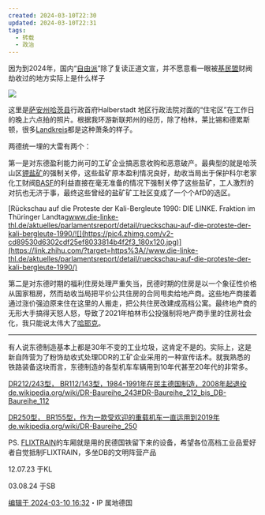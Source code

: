 ```yaml
---
created: 2024-03-10T22:30
updated: 2024-03-10T22:31
tags:
  - 转载
  - 政治
---
```


因为到2024年，国内“[自由派](https://www.zhihu.com/search?q=%E8%87%AA%E7%94%B1%E6%B4%BE&search_source=Entity&hybrid_search_source=Entity&hybrid_search_extra=%7B%22sourceType%22%3A%22answer%22%2C%22sourceId%22%3A3423337362%7D)”除了复读正道文宣，并不愿意看一眼被[基民盟](https://www.zhihu.com/search?q=%E5%9F%BA%E6%B0%91%E7%9B%9F&search_source=Entity&hybrid_search_source=Entity&hybrid_search_extra=%7B%22sourceType%22%3A%22answer%22%2C%22sourceId%22%3A3423337362%7D)财阀劫收过的地方实际上是什么样子

![](https://picx.zhimg.com/80/v2-13b10c0ad8c8e2a1d44b0a1fd6b77886_720w.webp?source=2c26e567)

这里是[萨安州哈茨县](https://www.zhihu.com/search?q=%E8%90%A8%E5%AE%89%E5%B7%9E%E5%93%88%E8%8C%A8%E5%8E%BF&search_source=Entity&hybrid_search_source=Entity&hybrid_search_extra=%7B%22sourceType%22%3A%22answer%22%2C%22sourceId%22%3A3423337362%7D)行政首府Halberstadt 地区行政法院对面的“住宅区”在工作日的晚上六点拍的照片。根据我环游新联邦州的经历，除了柏林，莱比锡和德累斯顿，很多[Landkreis](https://www.zhihu.com/search?q=Landkreis&search_source=Entity&hybrid_search_source=Entity&hybrid_search_extra=%7B%22sourceType%22%3A%22answer%22%2C%22sourceId%22%3A3423337362%7D)都是这种萧条的样子。

两德统一埋的大雷有两个：

第一是对东德盈利能力尚可的工矿企业搞恶意收购和恶意破产。最典型的就是哈茨山区[钾盐矿](https://www.zhihu.com/search?q=%E9%92%BE%E7%9B%90%E7%9F%BF&search_source=Entity&hybrid_search_source=Entity&hybrid_search_extra=%7B%22sourceType%22%3A%22answer%22%2C%22sourceId%22%3A3423337362%7D)的强制关停，这些盐矿原本盈利情况良好，劫收当局出于保护科尔老家化工财阀[BASF](https://www.zhihu.com/search?q=BASF&search_source=Entity&hybrid_search_source=Entity&hybrid_search_extra=%7B%22sourceType%22%3A%22answer%22%2C%22sourceId%22%3A3423337362%7D)的利益直接在毫无准备的情况下强制关停了这些盐矿，工人激烈的对抗也无济于事，最终这些曾经的盐矿矿工社区变成了一个个AfD的选区。

[Rückschau auf die Proteste der Kali-Bergleute 1990: DIE LINKE. Fraktion im Thüringer Landtag​www.die-linke-thl.de/aktuelles/parlamentsreport/detail/rueckschau-auf-die-proteste-der-kali-bergleute-1990/![](https://pic4.zhimg.com/v2-cd89530d6302cdf25ef8033814b4f2f3_180x120.jpg)](https://link.zhihu.com/?target=https%3A//www.die-linke-thl.de/aktuelles/parlamentsreport/detail/rueckschau-auf-die-proteste-der-kali-bergleute-1990/)

第二是对东德时期的福利住房处理严重失当，民德时期的住房是以一个象征性价格从国家租房，然而劫收当局把平价公共住房的合同甩卖给地产商。这些地产商接着通过涨价强迫原来住在这里的人搬走，把公共住房改建成高档公寓。最终地产商的无形大手搞得天怒人怒，导致了2021年柏林市公投强制将地产商手里的住房社会化，我只能说太伟大了[哈耶克](https://www.zhihu.com/search?q=%E5%93%88%E8%80%B6%E5%85%8B&search_source=Entity&hybrid_search_source=Entity&hybrid_search_extra=%7B%22sourceType%22%3A%22answer%22%2C%22sourceId%22%3A3423337362%7D)。

---

有人说东德制造基本上都是30年不变的工业垃圾，这肯定不是的。实际上，这是新自阵营为了粉饰劫收式处理DDR的工矿企业采用的一种宣传话术。就我熟悉的铁路装备这块而言，东德制造的各型机车车辆用到10年代甚至20年代的非常多。

[DR212/243型， BR112/143型，1984-1991年在民主德国制造，2008年起退役​de.wikipedia.org/wiki/DR-Baureihe_243#DR-Baureihe_212_bis_DB-Baureihe_112](https://link.zhihu.com/?target=https%3A//de.wikipedia.org/wiki/DR-Baureihe_243%23DR-Baureihe_212_bis_DB-Baureihe_112)

[DR250型， BR155型，作为一款受欢迎的重载机车一直运用到2019年​de.wikipedia.org/wiki/DR-Baureihe_250](https://link.zhihu.com/?target=https%3A//de.wikipedia.org/wiki/DR-Baureihe_250)

PS. [FLIXTRAIN](https://www.zhihu.com/search?q=FLIXTRAIN&search_source=Entity&hybrid_search_source=Entity&hybrid_search_extra=%7B%22sourceType%22%3A%22answer%22%2C%22sourceId%22%3A3423337362%7D)的车厢就是用的民德国铁留下来的设备，希望各位高档工业品爱好者自觉抵制FLIXTRAIN，多坐DB的文明阵营产品

  

12.07.23 于KL

03.08.24 于SB

[编辑于 2024-03-10 16:32](https://www.zhihu.com/question/582962076/answer/3423337362)・IP 属地德国